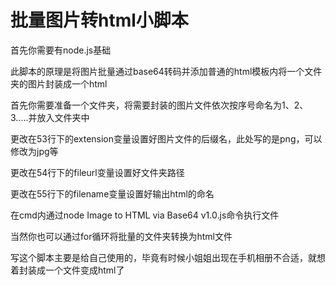 # 批量图片转html小脚本

首先你需要有node.js基础

此脚本的原理是将图片批量通过base64转码并添加普通的html模板内将一个文件夹的图片封装成一个html

首先你需要准备一个文件夹，将需要封装的图片文件依次按序号命名为1、2、3.....并放入文件夹中

更改在53行下的extension变量设置好图片文件的后缀名，此处写的是png，可以修改为jpg等

更改在54行下的fileurl变量设置好文件夹路径

更改在55行下的filename变量设置好输出html的命名

在cmd内通过node Image to HTML via Base64  v1.0.js命令执行文件

当然你也可以通过for循环将批量的文件夹转换为html文件

写这个脚本主要是给自己使用的，毕竟有时候小姐姐出现在手机相册不合适，就想着封装成一个文件变成html了